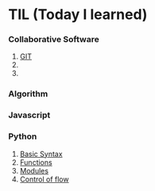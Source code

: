 # TIL (Today I learned)

### Collaborative Software

1. [GIT](https://github.com/SurinSeong/TIL/blob/72591632598dd8b1e944c8b497576a58d45e591a/Collaborative%20Software/git.md)
2. 
3. 

### Algorithm

### Javascript

### Python
1. [Basic Syntax](https://github.com/SurinSeong/TIL/blob/14958aa50937e10c8838cf0c6ff708ff544437b7/Python/Basic-Syntax.md)
2. [Functions](https://github.com/SurinSeong/TIL/blob/877c84a0134c41f88d59fe8695606c9c2dfa2198/Python/Functions.md)
3. [Modules](https://github.com/SurinSeong/TIL/blob/a55f5a6db108366deab0d356e3bf11796bb9c12b/Python/Modules.md)
4. [Control of flow]()
